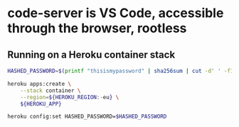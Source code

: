 # code-server is VS Code, accessible through the browser, rootless

## Running on a Heroku container stack

```sh
HASHED_PASSWORD=$(printf "thisismypassword" | sha256sum | cut -d' ' -f1)

heroku apps:create \
    --stack container \
    --region=${HEROKU_REGION:-eu} \
    ${HEROKU_APP}

heroku config:set HASHED_PASSWORD=$HASHED_PASSWORD
```
